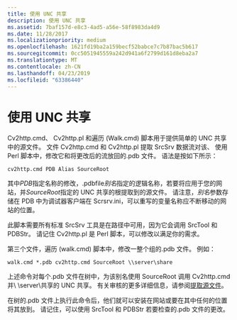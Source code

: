```yaml
---
title: 使用 UNC 共享
description: 使用 UNC 共享
ms.assetid: 7baf157d-e8c3-4ad5-a56e-58f8983da4d9
ms.date: 11/28/2017
ms.localizationpriority: medium
ms.openlocfilehash: 1621fd19ba2a159becf52babce7c7b87bac5b617
ms.sourcegitcommit: 0cc5051945559a242d941a6f2799d161d8eba2a7
ms.translationtype: MT
ms.contentlocale: zh-CN
ms.lasthandoff: 04/23/2019
ms.locfileid: "63386440"
---
```

# <a name="using-unc-shares"></a>使用 UNC 共享


Cv2http.cmd、 Cv2http.pl 和遍历 (Walk.cmd) 脚本用于提供简单的 UNC 共享中的源文件。 文件 Cv2http.cmd 和 Cv2http.pl 提取 SrcSrv 数据流对该、 使用 Perl 脚本中，修改它和将更改后的流放回的.pdb 文件。 语法是按如下所示：

`cv2http.cmd PDB Alias SourceRoot`

其中*PDB*指定名称的修改，.pdbfile*别名*指定的逻辑名称，若要将应用于您的网站，并*SourceRoot*指定的 UNC 共享的根提取到的源文件。 请注意，*别名*参数存储在 PDB 中为调试器客户端在 Scrsrv.ini，可以重写的变量名称应不断移动的网站的位置。

此脚本需要所有标准 SrcSrv 工具是在路径中可用，因为它会调用 SrcTool 和 PDBStr。 请记住 Cv2http.pl 是 Perl 脚本，可以修改以满足你的需求。

第三个文件，遍历 (walk.cmd) 脚本中，修改一整个组的.pdb 文件。 例如：

```console
walk.cmd *.pdb cv2http.cmd SourceRoot \\server\share
```

上述命令对每个.pdb 文件在树中，为该别名使用 SourceRoot 调用 Cv2http.cmd 并\\ \\server\\共享的 UNC 共享。 有关审核的更多详细信息，请参阅[提取源文件](extracting-source-files.md)。

在树的.pdb 文件上执行此命令后，他们就可以安装在网站或要在其中任何的位置将其放到。 请记住，可以使用 SrcTool 和 PDBStr 若要检查的.pdb 文件的更改。

 

 





